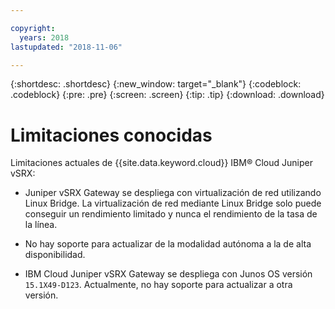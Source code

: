 ```yaml
---

copyright:
  years: 2018
lastupdated: "2018-11-06"

---
```


{:shortdesc: .shortdesc}
{:new_window: target="_blank"}
{:codeblock: .codeblock}
{:pre: .pre}
{:screen: .screen}
{:tip: .tip}
{:download: .download}

# Limitaciones conocidas

Limitaciones actuales de {{site.data.keyword.cloud}} IBM® Cloud Juniper vSRX:

* Juniper vSRX Gateway se despliega con virtualización de red utilizando Linux Bridge. La virtualización de red mediante Linux Bridge solo puede conseguir un rendimiento limitado y nunca el rendimiento de la tasa de la línea.

* No hay soporte para actualizar de la modalidad autónoma a la de alta disponibilidad.

* IBM Cloud Juniper vSRX Gateway se despliega con Junos OS versión `15.1X49-D123`. Actualmente, no hay soporte para actualizar a otra versión.
